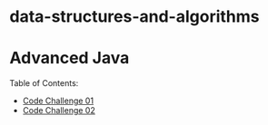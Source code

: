# data-structures-and-algorithms
# Advanced Java

Table of Contents:
- [Code Challenge 01](code401challenges/src/main/java/code401challenges/ArrayReverse.java)
- [Code Challenge 02](code401challenges/src/main/java/code401challenges/ArrayShift.java)
